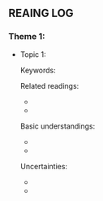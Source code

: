 ## REAING LOG

### Theme 1:

+ Topic 1:

  Keywords:

  Related readings:

  +
  +

  Basic understandings:

  +
  +

  Uncertainties:
  
  +
  +
